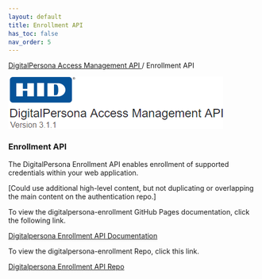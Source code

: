 ```yaml
---
layout: default
title: Enrollment API
has_toc: false
nav_order: 5
---
```


[DigitalPersona Access Management API ](https://lenhodgeman.github.io/digitalpersona-access-management-api/)/ Enrollment API  

![](assets/HID-logo.png)  

### Enrollment API  

The DigitalPersona Enrollment API enables enrollment of supported credentials within your web application.

[Could use additional high-level content, but not duplicating or overlapping the main content on the authentication repo.]

To view the digitalpersona-enrollment GitHub Pages documentation, click the following link.

[Digitalpersona Enrollment API Documentation](https://lenhodgeman.github.io/digitalpersona-enrollment/)

To view the digitalpersona-enrollment Repo, click this link.

[Digitalpersona Enrollment API Repo](https://github.com/LenHodgeman/digitalpersona-enrollment/)
